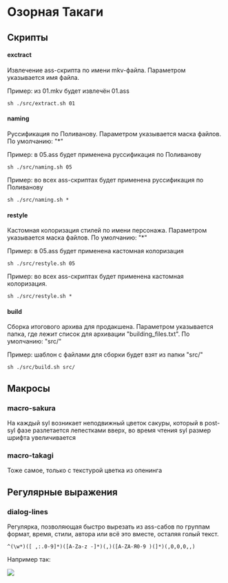 # Озорная Такаги


## Скрипты

#### exctract

Извлечение ass-скрипта по имени mkv-файла. Параметром указывается имя файла.

Пример: из 01.mkv будет извлечён 01.ass

```
sh ./src/extract.sh 01
```

#### naming

Руссификация по Поливанову. Параметром указывается маска файлов. По умолчанию: "*"

Пример: в 05.ass будет применена руссификация по Поливанову

```
sh ./src/naming.sh 05
```

Пример: во всех ass-скриптах будет применена руссификация по Поливанову

```
sh ./src/naming.sh *
```

#### restyle

Кастомная колоризация стилей по имени персонажа. Параметром указывается маска файлов. По умолчанию: "*"

Пример: в 05.ass будет применена кастомная колоризация

```
sh ./src/restyle.sh 05
```

Пример: во всех ass-скриптах будет применена кастомная колоризация.

```
sh ./src/restyle.sh *
```

#### build

Сборка итогового архива для продакшена. Параметром указывается папка, где лежит список для архивации "building_files.txt". По умолчанию: "src/"

Пример: шаблон с файлами для сборки будет взят из папки "src/"

```
sh ./src/build.sh src/
```


## Макросы

### macro-sakura

На каждый syl возникает неподвижный цветок сакуры, который в post-syl фазе разлетается лепестками вверх, во время чтения syl размер шрифта увеличивается

### macro-takagi

Тоже самое, только с текстурой цветка из опенинга

## Регулярные выражения

### dialog-lines

Регулярка, позволяющая быстро вырезать из ass-сабов по группам формат, время, стили, автора или всё это вместе, осталяя голый текст.

```
^(\w*)([ ,:.0-9]*)([A-Za-z -]*)(,)([A-ZА-Я0-9 )(]*)(,0,0,0,,)
```

Например так:
 
<img src="https://sun1-5.userapi.com/c824203/v824203373/f77f0/MXoskLGadHc.jpg">
